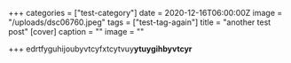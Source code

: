 +++
categories = ["test-category"]
date = 2020-12-16T06:00:00Z
image = "/uploads/dsc06760.jpeg"
tags = ["test-tag-again"]
title = "another test post"
[cover]
caption = ""
image = ""

+++
edrtfyguhijoubyvtcyfxtcytvuy**ytuygihbyvtcyr**